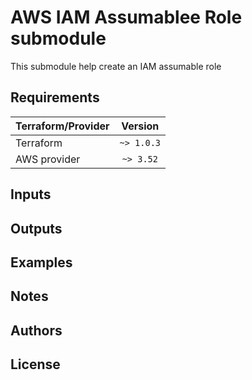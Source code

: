 # AWS IAM Assumablee Role submodule

This submodule help create an IAM assumable role

## Requirements

| Terraform/Provider | Version     |
|:-------------------|:-----------:|
| Terraform          | `~> 1.0.3`  |
| AWS provider       | `~> 3.52`   |

## Inputs



## Outputs

## Examples

## Notes

## Authors

## License
